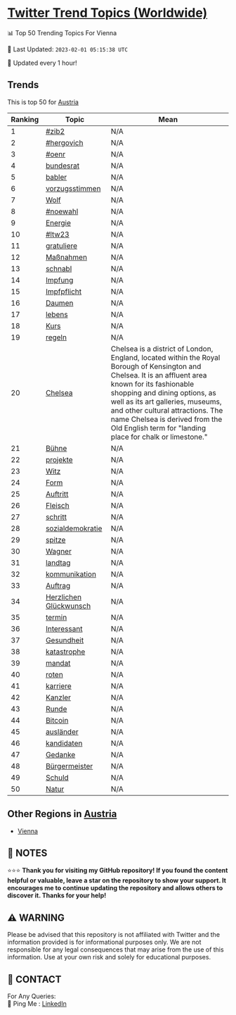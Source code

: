 [Twitter Trend Topics (Worldwide)](https://github.com/ErcinDedeoglu/Twitter-Trend-Topics)
==========


📊 Top 50 Trending Topics For Vienna

📆 Last Updated: `2023-02-01 05:15:38 UTC`

🔧 Updated every 1 hour!


## Trends

This is top 50 for [Austria](</Austria>)

| Ranking | Topic | Mean |
| ------- | ------------ | ------------ |
| 1 | [#zib2](http://twitter.com/search?q=%23zib2) | N/A |
| 2 | [#hergovich](http://twitter.com/search?q=%23hergovich) | N/A |
| 3 | [#oenr](http://twitter.com/search?q=%23oenr) | N/A |
| 4 | [bundesrat](http://twitter.com/search?q=bundesrat) | N/A |
| 5 | [babler](http://twitter.com/search?q=babler) | N/A |
| 6 | [vorzugsstimmen](http://twitter.com/search?q=vorzugsstimmen) | N/A |
| 7 | [Wolf](http://twitter.com/search?q=Wolf) | N/A |
| 8 | [#noewahl](http://twitter.com/search?q=%23noewahl) | N/A |
| 9 | [Energie](http://twitter.com/search?q=Energie) | N/A |
| 10 | [#ltw23](http://twitter.com/search?q=%23ltw23) | N/A |
| 11 | [gratuliere](http://twitter.com/search?q=gratuliere) | N/A |
| 12 | [Maßnahmen](http://twitter.com/search?q=Ma%c3%9fnahmen) | N/A |
| 13 | [schnabl](http://twitter.com/search?q=schnabl) | N/A |
| 14 | [Impfung](http://twitter.com/search?q=Impfung) | N/A |
| 15 | [Impfpflicht](http://twitter.com/search?q=Impfpflicht) | N/A |
| 16 | [Daumen](http://twitter.com/search?q=Daumen) | N/A |
| 17 | [lebens](http://twitter.com/search?q=lebens) | N/A |
| 18 | [Kurs](http://twitter.com/search?q=Kurs) | N/A |
| 19 | [regeln](http://twitter.com/search?q=regeln) | N/A |
| 20 | [Chelsea](http://twitter.com/search?q=Chelsea) | Chelsea is a district of London, England, located within the Royal Borough of Kensington and Chelsea. It is an affluent area known for its fashionable shopping and dining options, as well as its art galleries, museums, and other cultural attractions. The name Chelsea is derived from the Old English term for "landing place for chalk or limestone." |
| 21 | [Bühne](http://twitter.com/search?q=B%c3%bchne) | N/A |
| 22 | [projekte](http://twitter.com/search?q=projekte) | N/A |
| 23 | [Witz](http://twitter.com/search?q=Witz) | N/A |
| 24 | [Form](http://twitter.com/search?q=Form) | N/A |
| 25 | [Auftritt](http://twitter.com/search?q=Auftritt) | N/A |
| 26 | [Fleisch](http://twitter.com/search?q=Fleisch) | N/A |
| 27 | [schritt](http://twitter.com/search?q=schritt) | N/A |
| 28 | [sozialdemokratie](http://twitter.com/search?q=sozialdemokratie) | N/A |
| 29 | [spitze](http://twitter.com/search?q=spitze) | N/A |
| 30 | [Wagner](http://twitter.com/search?q=Wagner) | N/A |
| 31 | [landtag](http://twitter.com/search?q=landtag) | N/A |
| 32 | [kommunikation](http://twitter.com/search?q=kommunikation) | N/A |
| 33 | [Auftrag](http://twitter.com/search?q=Auftrag) | N/A |
| 34 | [Herzlichen Glückwunsch](http://twitter.com/search?q=Herzlichen+Gl%c3%bcckwunsch) | N/A |
| 35 | [termin](http://twitter.com/search?q=termin) | N/A |
| 36 | [Interessant](http://twitter.com/search?q=Interessant) | N/A |
| 37 | [Gesundheit](http://twitter.com/search?q=Gesundheit) | N/A |
| 38 | [katastrophe](http://twitter.com/search?q=katastrophe) | N/A |
| 39 | [mandat](http://twitter.com/search?q=mandat) | N/A |
| 40 | [roten](http://twitter.com/search?q=roten) | N/A |
| 41 | [karriere](http://twitter.com/search?q=karriere) | N/A |
| 42 | [Kanzler](http://twitter.com/search?q=Kanzler) | N/A |
| 43 | [Runde](http://twitter.com/search?q=Runde) | N/A |
| 44 | [Bitcoin](http://twitter.com/search?q=Bitcoin) | N/A |
| 45 | [ausländer](http://twitter.com/search?q=ausl%c3%a4nder) | N/A |
| 46 | [kandidaten](http://twitter.com/search?q=kandidaten) | N/A |
| 47 | [Gedanke](http://twitter.com/search?q=Gedanke) | N/A |
| 48 | [Bürgermeister](http://twitter.com/search?q=B%c3%bcrgermeister) | N/A |
| 49 | [Schuld](http://twitter.com/search?q=Schuld) | N/A |
| 50 | [Natur](http://twitter.com/search?q=Natur) | N/A |



## Other Regions in [Austria](</Austria>)

* [Vienna](</Austria/Vienna.md>)



## 📝 NOTES

⭐⭐⭐ **Thank you for visiting my GitHub repository! If you found the content helpful or valuable, leave a star on the repository to show your support. It encourages me to continue updating the repository and allows others to discover it. Thanks for your help!**


## ⚠️ WARNING

Please be advised that this repository is not affiliated with Twitter and the information provided is for informational purposes only. We are not responsible for any legal consequences that may arise from the use of this information. Use at your own risk and solely for educational purposes.


## 📨 CONTACT

 For Any Queries:  
            🏓 Ping Me : [LinkedIn](https://www.linkedin.com/in/ercindedeoglu/)
